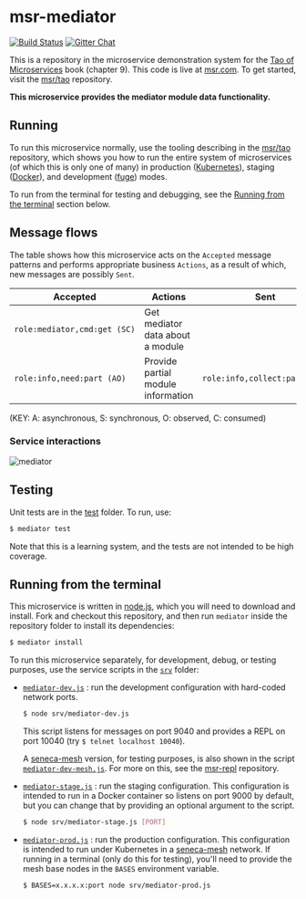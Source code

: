# msr-mediator

[![Build Status](https://travis-ci.org/msr/msr-mediator.svg?branch=master)](https://travis-ci.org/msr/msr-mediator)
[![Gitter Chat](https://badges.gitter.im/Join%20Chat.svg)](https://gitter.im/msr/msr-org)

This is a repository in the microservice demonstration system for
the [Tao of Microservices](//bit.ly/rmtaomicro) book (chapter 9). This
code is live at [msr.com](http://msr.com). To get started,
visit the [msr/tao](//github.com/msr/tao) repository.

__This microservice provides the mediator module data functionality.__


## Running

To run this microservice normally, use the tooling describing in
the [msr/tao](//github.com/msr/tao) repository, which shows you how to run
the entire system of microservices (of which this is only one of many) in
production ([Kubernetes](//kubernetes.io)), staging
([Docker](//docker.com)), and development
([fuge](//github.com/apparatus/fuge)) modes.

To run from the terminal for testing and debugging, see
the [Running from the terminal](#running-from-the-terminal) section
below.



## Message flows

The table shows how this microservice acts on the `Accepted` message
patterns and performs appropriate business `Actions`, as a result of
which, new messages are possibly `Sent`.

|Accepted |Actions |Sent
|--|--|--
|`role:mediator,cmd:get (SC)` |Get mediator data about a module|
|`role:info,need:part (AO)` |Provide partial module information|`role:info,collect:part (AO)`

(KEY: A: asynchronous, S: synchronous, O: observed, C: consumed)

### Service interactions

![mediator](mediator.png?raw=true "mediator")


## Testing

Unit tests are in the [test](test) folder. To run, use:

```sh
$ mediator test
```

Note that this is a learning system, and the tests are not intended to
be high coverage.


## Running from the terminal

This microservice is written in [node.js](//nodejs.org), which you
will need to download and install. Fork and checkout this repository,
and then run `mediator` inside the repository folder to install its dependencies:

```sh
$ mediator install
```

To run this microservice separately, for development, debug, or
testing purposes, use the service scripts in the [`srv`](srv) folder:

* [`mediator-dev.js`](srv/mediator-dev.js) : run the development configuration 
  with hard-coded network ports.

  ```sh
  $ node srv/mediator-dev.js
  ```

  This script listens for messages on port 9040 and provides a REPL on
  port 10040 (try `$ telnet localhost 10040`).

  A [seneca-mesh](//github.com/senecajs/seneca-mesh) version, for
  testing purposes, is also shown in the
  script [`mediator-dev-mesh.js`](srv/mediator-dev-mesh.js). For more on
  this, see the [msr-repl](//github.com/msr/msr-repl)
  repository.

* [`mediator-stage.js`](srv/mediator-stage.js) : run the staging
  configuration. This configuration is intended to run in a Docker
  container so listens on port 9000 by default, but you can change
  that by providing an optional argument to the script.

  ```sh
  $ node srv/mediator-stage.js [PORT]
  ```

* [`mediator-prod.js`](srv/mediator-prod.js) : run the production
  configuration. This configuration is intended to run under
  Kubernetes in a [seneca-mesh](//github.com/senecajs/seneca-mesh)
  network. If running in a terminal (only do this for testing), you'll
  need to provide the mesh base nodes in the `BASES` environment
  variable.

  ```sh
  $ BASES=x.x.x.x:port node srv/mediator-prod.js
  ```

